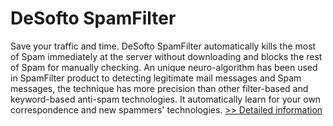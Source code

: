 # DeSofto SpamFilter
Save your traffic and time. DeSofto SpamFilter automatically kills the most of Spam immediately at the server without downloading and blocks the rest of Spam for manually checking. An unique neuro-algorithm has been used in SpamFilter product to detecting legitimate mail messages and Spam messages, the technique has more precision than other filter-based and keyword-based anti-spam technologies. It automatically learn for your own correspondence and new spammers' technologies.
[>> Detailed information](https://secure.shareit.com/shareit/product.html?productid=300224655&affiliateid=200057808)